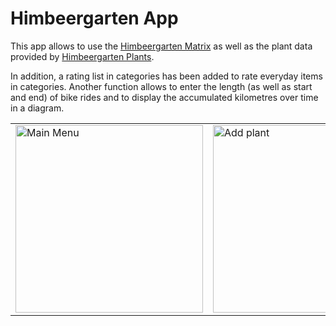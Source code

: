 # Himbeergarten App
This app allows to use the [Himbeergarten Matrix](https://github.com/tobiasjungmann/Himbeergarten_Matrix) as well as the plant data provided by [Himbeergarten Plants](https://github.com/tobiasjungmann/Himbeergarten_RPi).

In addition, a rating list in categories has been added to rate everyday items in categories. Another function allows to enter the length (as well as start and end) of bike rides and to display the accumulated kilometres over time in a diagram.

|||||
|-|-|-|-|
|<img width="300" alt="Main Menu" src="https://github.com/tobiasjungmann/Himbeergarten_App/assets/32565407/ffb47468-c613-4c4d-9a5e-c8b46a14af86">|<img width="300" alt="Add plant" src="https://github.com/tobiasjungmann/Himbeergarten_App/assets/32565407/0894f0ea-9a30-4feb-b59d-26c5aebd46d8">|<img width="300" alt="Add plant" src="https://github.com/tobiasjungmann/Himbeergarten_App/assets/32565407/c287f55e-c901-47c5-9a10-8e3cb6cd32bb">|<img width="300" alt="Add plant" src="https://github.com/tobiasjungmann/Himbeergarten_App/assets/32565407/1e1baf66-8ab0-4ef7-aaa3-f0647a7afdd6">|
